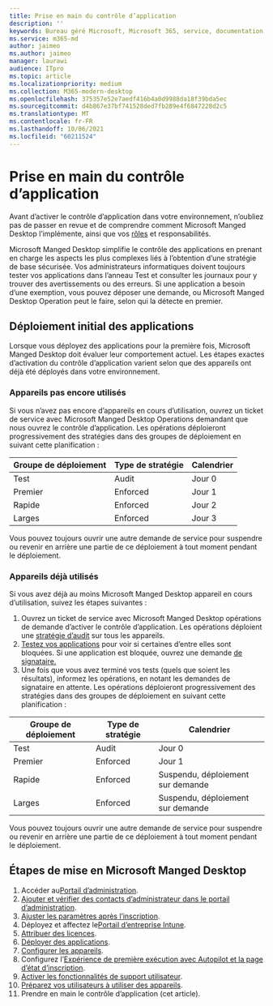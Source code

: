 ```yaml
---
title: Prise en main du contrôle d’application
description: ''
keywords: Bureau géré Microsoft, Microsoft 365, service, documentation
ms.service: m365-md
author: jaimeo
ms.author: jaimeo
manager: laurawi
audience: ITpro
ms.topic: article
ms.localizationpriority: medium
ms.collection: M365-modern-desktop
ms.openlocfilehash: 375357e52e7aedf416b4a0d9988da18f39bda5ec
ms.sourcegitcommit: d4b867e37bf741528ded7fb289e4f6847228d2c5
ms.translationtype: MT
ms.contentlocale: fr-FR
ms.lasthandoff: 10/06/2021
ms.locfileid: "60211524"
---
```

# <a name="get-started-with-app-control"></a>Prise en main du contrôle d’application

Avant d’activer le contrôle d’application dans votre environnement, n’oubliez pas de passer en revue et de comprendre comment Microsoft Manged Desktop l’implémente, ainsi que vos [rôles](../service-description/app-control.md) et responsabilités.

Microsoft Manged Desktop simplifie le contrôle des applications en prenant en charge les aspects les plus complexes liés à l’obtention d’une stratégie de base sécurisée. Vos administrateurs informatiques doivent toujours tester vos applications dans l’anneau Test et consulter les journaux pour y trouver des avertissements ou des erreurs. Si une application a besoin d’une exemption, vous pouvez déposer une demande, ou Microsoft Manged Desktop Operation peut le faire, selon qui la détecte en premier.

## <a name="initial-deployment-of-apps"></a>Déploiement initial des applications

Lorsque vous déployez des applications pour la première fois, Microsoft Manged Desktop doit évaluer leur comportement actuel. Les étapes exactes d’activation du contrôle d’application varient selon que des appareils ont déjà été déployés dans votre environnement.

### <a name="devices-not-yet-in-use"></a>Appareils pas encore utilisés

Si vous n’avez pas encore d’appareils en cours d’utilisation, ouvrez un ticket de service avec Microsoft Manged Desktop Operations demandant que nous ouvrez le contrôle d’application. Les opérations déploieront progressivement des stratégies dans des groupes de déploiement en suivant cette planification :

|Groupe de déploiement  |Type de stratégie  |Calendrier  |
|---------|---------|---------|
|Test     |  Audit       |  Jour 0       |
|Premier     | Enforced        | Jour 1        |
|Rapide     | Enforced        |  Jour 2       |
|Larges     | Enforced        |  Jour 3       |

Vous pouvez toujours ouvrir une autre demande de service pour suspendre ou revenir en arrière une partie de ce déploiement à tout moment pendant le déploiement.

### <a name="devices-already-in-use"></a>Appareils déjà utilisés

Si vous avez déjà au moins Microsoft Manged Desktop appareil en cours d’utilisation, suivez les étapes suivantes :

1. Ouvrez un ticket de service avec Microsoft Manged Desktop opérations de demande d’activer le contrôle d’application. Les opérations déploient une [stratégie d’audit](../service-description/app-control.md#audit-policy) sur tous les appareils.
2. [Testez vos applications](../working-with-managed-desktop/work-with-app-control.md#add-a-new-app) pour voir si certaines d’entre elles sont bloquées. Si une application est bloquée, ouvrez une demande [de signataire.](../working-with-managed-desktop/work-with-app-control.md#add-or-remove-a-trusted-signer) 
3. Une fois que vous avez terminé vos tests (quels que soient les résultats), informez les opérations, en notant les demandes de signataire en attente. Les opérations déploieront progressivement des stratégies dans des groupes de déploiement en suivant cette planification :

|Groupe de déploiement  |Type de stratégie  |Calendrier  |
|---------|---------|---------|
|Test     |  Audit       |  Jour 0       |
|Premier     | Enforced        | Jour 1        |
|Rapide     | Enforced        |  Suspendu, déploiement sur demande       |
|Larges     | Enforced        |  Suspendu, déploiement sur demande       |

Vous pouvez toujours ouvrir une autre demande de service pour suspendre ou revenir en arrière une partie de ce déploiement à tout moment pendant le déploiement.

## <a name="steps-to-get-started-with-microsoft-managed-desktop"></a>Étapes de mise en Microsoft Manged Desktop

1. Accéder au[Portail d’administration](access-admin-portal.md).
1. [Ajouter et vérifier des contacts d’administrateur dans le portail d’administration](add-admin-contacts.md).
1. [Ajuster les paramètres après l’inscription](conditional-access.md).
1. Déployez et affectez le[Portail d’entreprise Intune](company-portal.md).
1. [Attribuer des licences](assign-licenses.md).
1. [Déployer des applications](deploy-apps.md).
1. [Configurer les appareils](set-up-devices.md).
1. Configurez l’[Expérience de première exécution avec Autopilot et la page d’état d’inscription](esp-first-run.md).
1. [Activer les fonctionnalités de support utilisateur](enable-support.md).
1. [Préparez vos utilisateurs à utiliser des appareils](get-started-devices.md).
1. Prendre en main le contrôle d’application (cet article).

